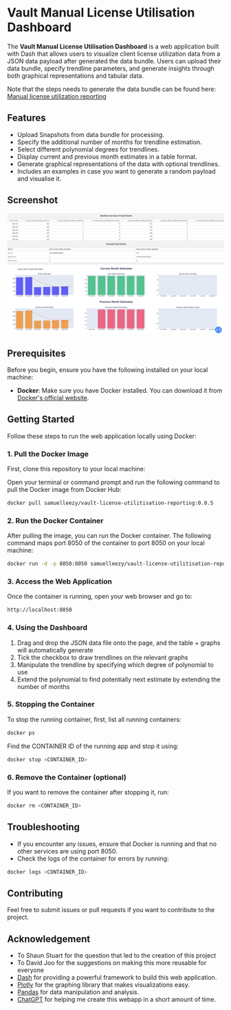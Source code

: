 # Vault Manual License Utilisation Dashboard

The **Vault Manual License Utilisation Dashboard** is a web application built with Dash that allows users to visualize client license utilization data from a JSON data payload after generated the data bundle. Users can upload their data bundle, specify trendline parameters, and generate insights through both graphical representations and tabular data.

Note that the steps needs to generate the data bundle can be found here: [Manual license utilization reporting](https://developer.hashicorp.com/vault/docs/enterprise/license/manual-reporting)

## Features

- Upload Snapshots from data bundle for processing.
- Specify the additional number of months for trendline estimation.
- Select different polynomial degrees for trendlines.
- Display current and previous month estimates in a table format.
- Generate graphical representations of the data with optional trendlines.
- Includes an examples in case you want to generate a random payload and visualise it.

## Screenshot

<img src="screenshot/dashboard.png" alt="Vault Manual License Utilization Dashboard Screenshot" width="1100" />

## Prerequisites

Before you begin, ensure you have the following installed on your local machine:

- **Docker**: Make sure you have Docker installed. You can download it from [Docker's official website](https://www.docker.com/get-started).

## Getting Started

Follow these steps to run the web application locally using Docker:

### 1. Pull the Docker Image

First, clone this repository to your local machine:

Open your terminal or command prompt and run the following command to pull the Docker image from Docker Hub:

```bash
docker pull samuelleezy/vault-license-utilitisation-reporting:0.0.5
```

### 2. Run the Docker Container

After pulling the image, you can run the Docker container. The following command maps port 8050 of the container to port 8050 on your local machine:

```bash
docker run -d -p 8050:8050 samuelleezy/vault-license-utilitisation-reporting:0.0.5
```

### 3. Access the Web Application

Once the container is running, open your web browser and go to:

```bash
http://localhost:8050
```

### 4. Using the Dashboard

1. Drag and drop the JSON data file onto the page, and the table + graphs will automatically generate
2. Tick the checkbox to draw trendlines on the relevant graphs
3. Manipulate the trendline by specifying which degree of polynomial to use
4. Extend the polynomial to find potentially next estimate by extending the number of months

### 5. Stopping the Container

To stop the running container, first, list all running containers:

```bash
docker ps
```

Find the CONTAINER ID of the running app and stop it using:

```bash
docker stop <CONTAINER_ID>
```

### 6. Remove the Container (optional)

If you want to remove the container after stopping it, run:

```bash
docker rm <CONTAINER_ID>
```

## Troubleshooting

- If you encounter any issues, ensure that Docker is running and that no other services are using port 8050.
- Check the logs of the container for errors by running:

```bash
docker logs <CONTAINER_ID>
```

## Contributing

Feel free to submit issues or pull requests if you want to contribute to the project.

## Acknowledgement

- To Shaun Stuart for the question that led to the creation of this project
- To David Joo for the suggestions on making this more reusable for everyone
- [Dash](https://dash.plotly.com/) for providing a powerful framework to build this web application.
- [Plotly](https://plotly.com/python/) for the graphing library that makes visualizations easy.
- [Pandas](https://pandas.pydata.org/) for data manipulation and analysis.
- [ChatGPT](https://chatgpt.com/) for helping me create this webapp in a short amount of time.
